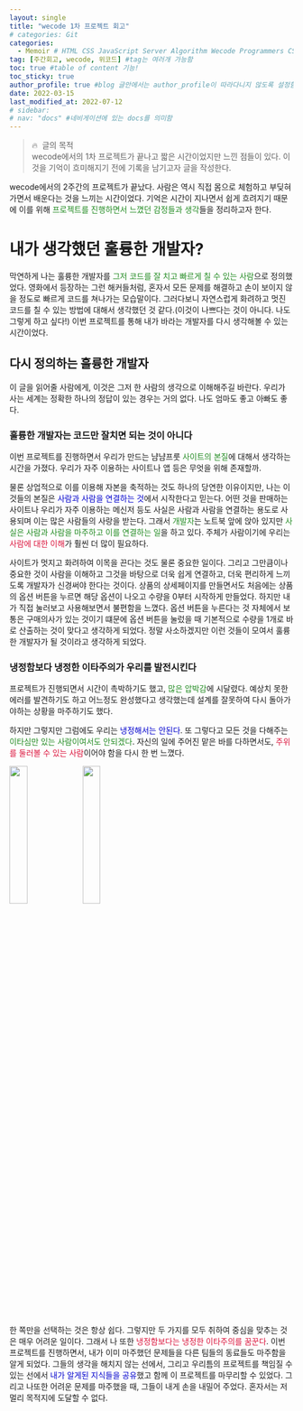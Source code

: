 ```yaml
---
layout: single
title: "wecode 1차 프로젝트 회고"
# categories: Git
categories:
  - Memoir # HTML CSS JavaScript Server Algorithm Wecode Programmers CS vsCode
tag: [주간회고, wecode, 위코드] #tag는 여러개 가능함
toc: true #table of content 기능!
toc_sticky: true
author_profile: true #blog 글안에서는 author_profile이 따라다니지 않도록 설정함
date: 2022-03-15
last_modified_at: 2022-07-12
# sidebar:
# nav: "docs" #네비게이션에 있는 docs를 의미함
---
```

<style>
.red {
  color: crimson;
}

.blue {
  color: mediumblue;
}

.green {
  color: forestgreen;
}
</style>

> 🔥  글의 목적  
wecode에서의 1차 프로젝트가 끝나고 짧은 시간이었지만 느낀 점들이 있다. 이것을 기억이 흐미해지기 전에 기록을 남기고자 글을 작성한다.
> 

wecode에서의 2주간의 프로젝트가 끝났다. 사람은 역시 직접 몸으로 체험하고 부딪혀가면서 배운다는 것을 느끼는 시간이었다. 기억은 시간이 지나면서 쉽게 흐려지기 때문에 이를 위해 <span class="green">프로젝트를 진행하면서 느꼈던 감정들과 생각</span>들을 정리하고자 한다.

# 내가 생각했던 훌륭한 개발자?

막연하게 나는 훌륭한 개발자를 <span class="green">그저 코드를 잘 치고 빠르게 칠 수 있는 사람</span>으로 정의했었다. 영화에서 등장하는 그런 해커들처럼, 혼자서 모든 문제를 해결하고 손이 보이지 않을 정도로 빠르게 코드를 쳐나가는 모습말이다. 그러다보니 자연스럽게 화려하고 멋진 코드를 칠 수 있는 방법에 대해서 생각했던 것 같다.(이것이 나쁘다는 것이 아니다. 나도 그렇게 하고 싶다!) 이번 프로젝트를 통해 내가 바라는 개발자를 다시 생각해볼 수 있는 시간이었다.

## 다시 정의하는 훌륭한 개발자

이 글을 읽어줄 사람에게, 이것은 그저 한 사람의 생각으로 이해해주길 바란다. 우리가 사는 세계는 정확한 하나의 정답이 있는 경우는 거의 없다. 나도 엄마도 좋고 아빠도 좋다.

### 훌륭한 개발자는 코드만 잘치면 되는 것이 아니다

이번 프로젝트를 진행하면서 우리가 만드는 냠냠프룻 <span class="green">사이트의 본질</span>에 대해서 생각하는 시간을 가졌다. 우리가 자주 이용하는 사이트나 앱 등은 무엇을 위해 존재할까.

물론 상업적으로 이를 이용해 자본을 축적하는 것도 하나의 당연한 이유이지만, 나는 이것들의 본질은 <span class="blue">사람과 사람을 연결하는 것</span>에서 시작한다고 믿는다. 어떤 것을 판매하는 사이트나 우리가 자주 이용하는 메신저 등도 사실은 사람과 사람을 연결하는 용도로 사용되며 이는 많은 사람들의 사랑을 받는다. 그래서 <span class="green">개발자</span>는 노트북 앞에 앉아 있지만 <span class="green">사실은 사람과 사람을 마주하고 이를 연결하는 일</span>을 하고 있다. 주체가 사람이기에 우리는 <span class="red">사람에 대한 이해</span>가 훨씬 더 많이 필요하다.

사이트가 멋지고 화려하여 이목을 끈다는 것도 물론 중요한 일이다. 그리고 그만큼이나 중요한 것이 사람을 이해하고 그것을 바탕으로 더욱 쉽게 연결하고, 더욱 편리하게 느끼도록 개발자가 신경써야 한다는 것이다. 상품의 상세페이지를 만들면서도 처음에는 상품의 옵션 버튼을 누르면 해당 옵션이 나오고 수량을 0부터 시작하게 만들었다. 하지만 내가 직접 눌러보고 사용해보면서 불편함을 느꼈다. 옵션 버튼을 누른다는 것 자체에서 보통은 구매의사가 있는 것이기 떄문에 옵션 버튼을 눌렀을 때 기본적으로 수량을 1개로 바로 산출하는 것이 맞다고 생각하게 되었다. 정말 사소하겠지만 이런 것들이 모여서 훌륭한 개발자가 될 것이라고 생각하게 되었다.

### 냉정함보다 냉정한 이타주의가 우리를 발전시킨다

프로젝트가 진행되면서 시간이 촉박하기도 했고, <span class="green">많은 압박감</span>에 시달렸다. 예상치 못한 에러를 발견하기도 하고 어느정도 완성했다고 생각했는데 설계를 잘못하여 다시 돌아가야하는 상황을 마주하기도 했다.

하지만 그렇지만 그럼에도 우리는 <span class="blue">냉정해서는 안된다</span>. 또 그렇다고 모든 것을 다해주는 <span class="green">이타심만 있는 사람이여서도 안되겠다</span>. 자신의 일에 주어진 맡은 바를 다하면서도, <span class="red">주위를 둘러볼 수 있는 사람</span>이어야 함을 다시 한 번 느꼈다.

<img src="https://user-images.githubusercontent.com/87808288/158086577-2ae75fa2-00bf-4b6d-bcb7-e98c7314c0ea.jpeg" width="25%">
<img src="https://user-images.githubusercontent.com/87808288/158086637-64edb48a-0dc5-42b7-a961-6077eda2275f.jpeg" width="25%">

한 쪽만을 선택하는 것은 항상 쉽다. 그렇지만 두 가지를 모두 취하여 중심을 맞추는 것은 매우 어려운 일이다. 그래서 나 또한 <span class="red">냉정함보다는 냉정한 이타주의를 꿈꾼다</span>. 이번 프로젝트를 진행하면서, 내가 이미 마주했던 문제들을 다른 팀들의 동료들도 마주함을 알게 되었다. 그들의 생각을 해치지 않는 선에서, 그리고 우리틈의 프로젝트를 책임질 수 있는 선에서 <span class="blue">내가 알게된 지식들을 공유</span>했고 함께 이 프로젝트를 마무리할 수 있었다. 그리고 나또한 어려운 문제를 마주했을 때, 그들이 내게 손을 내밀어 주었다. 혼자서는 저 멀리 목적지에 도달할 수 없다.

<!-- ⓵ ⓶ ⓷ ⓸ ⓹ ⓺ ⓻ ⓼ ⓽ ⓾ -->

<!-- ### 2. Link 넣기

```
유형 1: [gunhee's coding blog] : [gunhee's coding blog](https://gunhee-jeong.github.io/)
유형 2: (URL 자동연결) : <https://gunhee-jeong.github.io/>
유형 3: (동일 파일 내 '문단으로 이동') : [1. Header로 이동](###-1-header)

```

유형 1: (설명어를 입력) : [gunhee's coding blog](https://gunhee-jeong.github.io/)
유형 2: (URL 자동연결) : <https://gunhee-jeong.github.io/>
유형 3: (동일 파일 내 '문단으로 이동') : [1. Header로 이동](#1-header)
유형 3의 방법

1. 특수문자를 제거
2. 스페이스는 -로 바꾸고
3. 대문자는 소문자로!
   그래서 ### 1. Header -> #1-header

## Link: [google][https://www.google.com/]

### 3. 수평선

```

---

```

---

### 4. 라인 바꾸기

```

스페이스바를 2번 눌러주면 다음칸으로
이동할 수 있어요!

```

---

스페이스바를 2번 눌러주면
다음칸으로 이동할 수 있어요!

### 5. list 만들기

```

1. 1번
2. 2번
3. 3번

- 순서없는 list
  - 순서없는 list
    - 순서없는 list

```

1. 1번
2. 2번
3. 3번

- 순서없는 list
  - 순서없는 list
    - 순서없는 list

---

### 6. font 관련

```

**진하게** -> 볼드
_기울여서_ -> 이탤릭체
~~취소선~~ -> 취소선

<ul>밑줄넣기</ul> -> 밑줄
<span style="color:red">빨간 글씨</span> -> 글자색
이것이 `인라인` 입니다 -> 인라인 코드
```

**진하게** -> 볼드
_기울여서_ -> 이탤릭체
~~취소선~~ -> 취소선
<u>밑줄넣기</u> -> 밑줄
<span style="color:red">빨간 글씨</span>
이것이 `인라인` 입니다 -> 인라인 코드

---

### 7. 인용구문

```
> coding
>
> > JavaScript
> >
> > > 내가 프짱!
```

> coding
>
> > JavaScript
> >
> > > 내가 프짱!

---

### 8. 이미지 삽입

```
유형1: ('사이즈를 조절' -> HTML 태그 사용) : <img src="https://gunhee-jeong.github.io/assets/images/blogLogo.png" width="400" height="200">
유형2: (이미지 삽입 후 -> 링크 걸기)
[![이미지](https://gunhee-jeong.github.io/assets/images/blogLogo/blogLogo.png)](https://gunhee-jeong.github.io/)
```

유형1: ('사이즈를 조절' -> HTML 태그 사용) : <img src="https://gunhee-jeong.github.io/assets/images/blogLogo.png" width="400" height="200">
유형2: (이미지 삽입 후 -> 링크 걸기)
[![이미지](https://gunhee-jeong.github.io/assets/images/blogLogo.png)](https://gunhee-jeong.github.io/)

### 9. 표 만들기

```
||국어|영어|
| :--- | ---: | :--: |
|건희 | 100점 | 100점
|철수 | 100점 | 100점
```

|      |  국어 | 영어  |
| :--- | ----: | :---: |
| 건희 | 100점 | 100점 |
| 철수 | 100점 | 100점 |

> - header를 넣고 싶은 경우 ---을 사용하고 :을 이용하여 정렬에 사용함!

### 10. 토글 만들기

```
<details>
<summary>여기를 누르세요</summary>
<div markdown="1">
숨겨진 내용
</div>
</details>
```

<details>
<summary>여기를 누르세요</summary>
<div markdown="1">
숨겨진 내용
</div>
</details> -->

